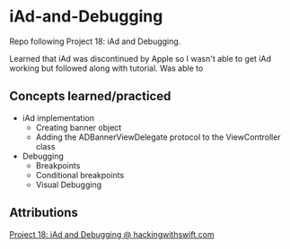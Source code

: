 # iAd-and-Debugging
Repo following Project 18: iAd and Debugging.

Learned that iAd was discontinued by Apple so I wasn't able to get iAd working but followed along with tutorial.  Was able to

## Concepts learned/practiced
* iAd implementation
  * Creating banner object
  * Adding the ADBannerViewDelegate protocol to the ViewController class
* Debugging
  * Breakpoints
  * Conditional breakpoints
  * Visual Debugging

## Attributions
[Project 18: iAd and Debugging @ hackingwithswift.com](https://www.hackingwithswift.com/read/18/overview)
